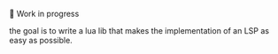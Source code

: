 🚧 Work in progress

the goal is to write a lua lib that makes the implementation of an LSP as easy as possible.
